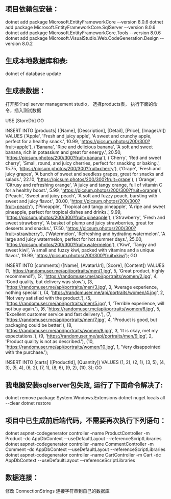 ## 项目依赖包安装：
dotnet add package Microsoft.EntityFrameworkCore --version 8.0.6
dotnet add package Microsoft.EntityFrameworkCore.SqlServer --version 8.0.6
dotnet add package Microsoft.EntityFrameworkCore.Tools --version 8.0.6
dotnet add package Microsoft.VisualStudio.Web.CodeGeneration.Design --version 8.0.2

## 生成本地数据库和表:
dotnet ef database update

## 生成表数据：
打开那个sql server management studio， 选择products表， 执行下面的命令，插入测试数据

USE [StoreDb]
GO

INSERT INTO [products] ([Name], [Description], [Detail], [Price], [ImageUrl])
VALUES
('Apple', 'Fresh and juicy apple', 'A sweet and crunchy apple, perfect for a healthy snack.', 10.99, 'https://picsum.photos/200/300?fruit=apple'),
('Banana', 'Ripe and delicious banana', 'A soft and sweet banana, rich in potassium and great for energy.', 20.50, 'https://picsum.photos/200/300?fruit=banana'),
('Cherry', 'Red and sweet cherry', 'Small, round, and juicy cherries, perfect for snacking or baking.', 15.75, 'https://picsum.photos/200/300?fruit=cherry'),
('Grape', 'Fresh and juicy grapes', 'A bunch of sweet and seedless grapes, great for snacks and salads.', 22.10, 'https://picsum.photos/200/300?fruit=grape'),
('Orange', 'Citrusy and refreshing orange', 'A juicy and tangy orange, full of vitamin C for a healthy boost.', 5.99, 'https://picsum.photos/200/300?fruit=orange'),
('Peach', 'Sweet and juicy peach', 'A soft and fuzzy peach, bursting with sweet and juicy flavor.', 30.00, 'https://picsum.photos/200/300?fruit=peach'),
('Pineapple', 'Tropical and tangy pineapple', 'A ripe and sweet pineapple, perfect for tropical dishes and drinks.', 9.99, 'https://picsum.photos/200/300?fruit=pineapple'),
('Strawberry', 'Fresh and sweet strawberry', 'A basket of plump and juicy strawberries, great for desserts and snacks.', 17.50, 'https://picsum.photos/200/300?fruit=strawberry'),
('Watermelon', 'Refreshing and hydrating watermelon', 'A large and juicy watermelon, perfect for hot summer days.', 25.00, 'https://picsum.photos/200/300?fruit=watermelon'),
('Kiwi', 'Tangy and sweet kiwi', 'A small and fuzzy kiwi, packed with vitamins and a unique flavor.', 19.99, 'https://picsum.photos/200/300?fruit=kiwi');
GO

INSERT INTO [comments] ([Name], [AvatarUrl], [Score], [Content])
VALUES
(1, 'https://randomuser.me/api/portraits/men/1.jpg', 5, 'Great product, highly recommend!'),
(2, 'https://randomuser.me/api/portraits/women/2.jpg', 4, 'Good quality, but delivery was slow.'),
(3, 'https://randomuser.me/api/portraits/men/3.jpg', 3, 'Average experience, nothing special.'),
(4, 'https://randomuser.me/api/portraits/women/4.jpg', 2, 'Not very satisfied with the product.'),
(5, 'https://randomuser.me/api/portraits/men/5.jpg', 1, 'Terrible experience, will not buy again.'),
(6, 'https://randomuser.me/api/portraits/women/6.jpg', 5, 'Excellent customer service and fast delivery.'),
(7, 'https://randomuser.me/api/portraits/men/7.jpg', 4, 'Product is good, but packaging could be better.'),
(8, 'https://randomuser.me/api/portraits/women/8.jpg', 3, 'It is okay, met my expectations.'),
(9, 'https://randomuser.me/api/portraits/men/9.jpg', 2, 'Product quality is not as described.'),
(10, 'https://randomuser.me/api/portraits/women/10.jpg', 1, 'Very disappointed with the purchase.');

INSERT INTO [carts] ([ProductId], [Quantity])
VALUES
(1, 2),
(2, 1),
(3, 5),
(4, 3),
(5, 4),
(6, 2),
(7, 1),
(8, 6),
(9, 2),
(10, 3);
GO


## 我电脑安装sqlserver包失败, 运行了下面命令解决了:
dotnet remove package System.Windows.Extensions
dotnet nuget locals all --clear
dotnet restore

## 项目中已生成前后端代码，不需要再次执行下列语句：
dotnet aspnet-codegenerator controller -name ProductController -m Product -dc AppDbContext --useDefaultLayout --referenceScriptLibraries 
dotnet aspnet-codegenerator controller -name CommentController -m Comment -dc AppDbContext --useDefaultLayout --referenceScriptLibraries 
dotnet aspnet-codegenerator controller -name CartController -m Cart -dc AppDbContext --useDefaultLayout --referenceScriptLibraries 

## 数据连接：
修改 ConnectionStrings 连接字符串到自己的数据库